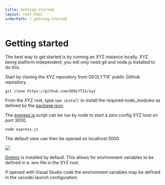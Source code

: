 ```yaml
---
title: Getting started
layout: root.html
orderPath: /_getting-started
---
```


# Getting started

The best way to get started is by running an XYZ instance locally. XYZ being platform independent, you will only need git and node.js installed to do this.

Start by cloning the XYZ repository from GEOLYTIX' public GitHub repository.

```
git clone https://github.com/GEOLYTIX/xyz
```

From the XYZ root, type `npm install` to install the required node_modules as defined by the [package.json](https://github.com/GEOLYTIX/xyz/blob/master/package.json).

The [express.js](https://github.com/GEOLYTIX/xyz/blob/master/express.js) script can be run by node to start a zero config XYZ host on port 3000.

```
node express.js
```

The default view can then be opened on localhost:3000.

![](https://res.cloudinary.com/geolytix-xyz/image/upload/v1589814155/documentation/node_express.png)

[Dotenv](https://www.npmjs.com/package/dotenv) is installed by default. This allows for environment variables to be defined in a .env file in the XYZ root.

If opened with Visual Studio code the environment variables may be defined in the vscode/.launch configuration.